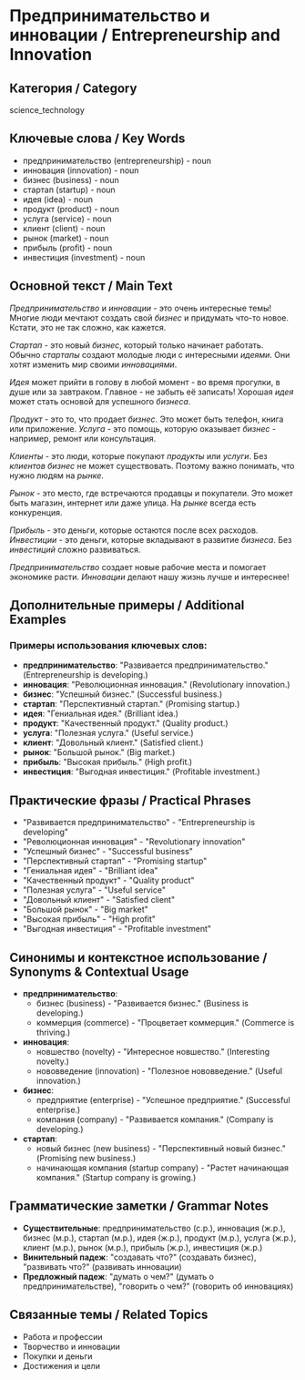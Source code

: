 # Предпринимательство и инновации / Entrepreneurship and Innovation

## Категория / Category
science_technology


## Ключевые слова / Key Words
- предпринимательство (entrepreneurship) - noun
- инновация (innovation) - noun
- бизнес (business) - noun
- стартап (startup) - noun
- идея (idea) - noun
- продукт (product) - noun
- услуга (service) - noun
- клиент (client) - noun
- рынок (market) - noun
- прибыль (profit) - noun
- инвестиция (investment) - noun

## Основной текст / Main Text

*Предпринимательство* и *инновации* - это очень интересные темы! Многие люди мечтают создать свой *бизнес* и придумать что-то новое. Кстати, это не так сложно, как кажется.

*Стартап* - это новый *бизнес*, который только начинает работать. Обычно *стартапы* создают молодые люди с интересными *идеями*. Они хотят изменить мир своими *инновациями*.

*Идея* может прийти в голову в любой момент - во время прогулки, в душе или за завтраком. Главное - не забыть её записать! Хорошая *идея* может стать основой для успешного *бизнеса*.

*Продукт* - это то, что продает *бизнес*. Это может быть телефон, книга или приложение. *Услуга* - это помощь, которую оказывает *бизнес* - например, ремонт или консультация.

*Клиенты* - это люди, которые покупают *продукты* или *услуги*. Без *клиентов* *бизнес* не может существовать. Поэтому важно понимать, что нужно людям на *рынке*.

*Рынок* - это место, где встречаются продавцы и покупатели. Это может быть магазин, интернет или даже улица. На *рынке* всегда есть конкуренция.

*Прибыль* - это деньги, которые остаются после всех расходов. *Инвестиции* - это деньги, которые вкладывают в развитие *бизнеса*. Без *инвестиций* сложно развиваться.

*Предпринимательство* создает новые рабочие места и помогает экономике расти. *Инновации* делают нашу жизнь лучше и интереснее!

## Дополнительные примеры / Additional Examples

### Примеры использования ключевых слов:
- **предпринимательство**: "Развивается предпринимательство." (Entrepreneurship is developing.)
- **инновация**: "Революционная инновация." (Revolutionary innovation.)
- **бизнес**: "Успешный бизнес." (Successful business.)
- **стартап**: "Перспективный стартап." (Promising startup.)
- **идея**: "Гениальная идея." (Brilliant idea.)
- **продукт**: "Качественный продукт." (Quality product.)
- **услуга**: "Полезная услуга." (Useful service.)
- **клиент**: "Довольный клиент." (Satisfied client.)
- **рынок**: "Большой рынок." (Big market.)
- **прибыль**: "Высокая прибыль." (High profit.)
- **инвестиция**: "Выгодная инвестиция." (Profitable investment.)

## Практические фразы / Practical Phrases

- "Развивается предпринимательство" - "Entrepreneurship is developing"
- "Революционная инновация" - "Revolutionary innovation"
- "Успешный бизнес" - "Successful business"
- "Перспективный стартап" - "Promising startup"
- "Гениальная идея" - "Brilliant idea"
- "Качественный продукт" - "Quality product"
- "Полезная услуга" - "Useful service"
- "Довольный клиент" - "Satisfied client"
- "Большой рынок" - "Big market"
- "Высокая прибыль" - "High profit"
- "Выгодная инвестиция" - "Profitable investment"

## Синонимы и контекстное использование / Synonyms & Contextual Usage

- **предпринимательство**: 
  - бизнес (business) - "Развивается бизнес." (Business is developing.)
  - коммерция (commerce) - "Процветает коммерция." (Commerce is thriving.)
- **инновация**: 
  - новшество (novelty) - "Интересное новшество." (Interesting novelty.)
  - нововведение (innovation) - "Полезное нововведение." (Useful innovation.)
- **бизнес**: 
  - предприятие (enterprise) - "Успешное предприятие." (Successful enterprise.)
  - компания (company) - "Развивается компания." (Company is developing.)
- **стартап**: 
  - новый бизнес (new business) - "Перспективный новый бизнес." (Promising new business.)
  - начинающая компания (startup company) - "Растет начинающая компания." (Startup company is growing.)

## Грамматические заметки / Grammar Notes

- **Существительные**: предпринимательство (с.р.), инновация (ж.р.), бизнес (м.р.), стартап (м.р.), идея (ж.р.), продукт (м.р.), услуга (ж.р.), клиент (м.р.), рынок (м.р.), прибыль (ж.р.), инвестиция (ж.р.)
- **Винительный падеж**: "создавать что?" (создавать бизнес), "развивать что?" (развивать инновации)
- **Предложный падеж**: "думать о чем?" (думать о предпринимательстве), "говорить о чем?" (говорить об инновациях)

## Связанные темы / Related Topics

- Работа и профессии
- Творчество и инновации
- Покупки и деньги
- Достижения и цели
